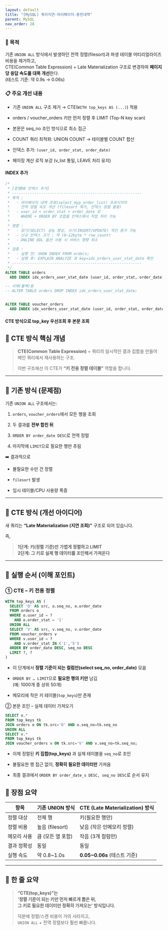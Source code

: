 ```yaml
---
layout: default
title: "[MySQL] 쿼리지연-마이페이지-충전내역" 
parent: MySQL
nav_order: 28
---
```




### 🎯 목적

기존 `UNION ALL` 방식에서 발생하던 전역 정렬(filesort)과 파생 테이블 머티리얼라이즈 비용을 제거하고,  
CTE(Common Table Expression) + Late Materialization 구조로 변경하여 **페이지당 응답 속도를 대폭 개선**한다.  
(테스트 기준: 약 0.9s → 0.06s)

### 📋 주요 개선 내용

- 기존 `UNION ALL` 구조 제거 → CTE(`WITH top_keys AS (...)`) 적용
    
- orders / voucher_orders 키만 먼저 정렬 후 LIMIT (Top-N key scan)
    
- 본문은 seq_no 조인 방식으로 최소 접근
    
- COUNT 쿼리 최적화: UNION COUNT → 테이블별 COUNT 합산
    
- 인덱스 추가: `(user_id, order_stat, order_date)`
    
- 페이징 계산 로직 보강 (v_list 통일, LEAVE 처리 유지)

#### INDEX 추가

```sql
/*
 * [운영DB 인덱스 추가]
 * ----------------------------------------------------------
 * 목적 :
 *   - 마이페이지 내역 조회(select_myp_order_list) 프로시저의
 *     전역 정렬 속도 개선 (filesort 제거, 인덱스 정렬 활용)
 *   - user_id + order_stat + order_date 로
 *     WHERE + ORDER BY 조합을 인덱스에서 직접 처리 가능
 *
 * 영향 :
 *   - 읽기(SELECT) 성능 향상, 쓰기(INSERT/UPDATE) 약간 증가 가능
 *   - 신규 인덱스 크기 : 약 (8~12byte * row_count)
 *   - ONLINE DDL 옵션 사용 시 서비스 영향 최소
 *
 * 검증 :
 *   - 실행 전: SHOW INDEX FROM orders;
 *   - 실행 후: EXPLAIN ANALYZE 로 key=idx_orders_user_stat_date 확인
 * ----------------------------------------------------------
 */
ALTER TABLE orders
  ADD INDEX idx_orders_user_stat_date (user_id, order_stat, order_date);

-- 삭제(롤백)용
-- ALTER TABLE orders DROP INDEX idx_orders_user_stat_date;


ALTER TABLE voucher_orders
  ADD INDEX idx_vorders_user_stat_date (user_id, order_stat, order_date);
```

#### CTE 방식으로 top_key 우선조회 후 본문 조회

## 🔹 CTE 방식 핵심 개념

> **CTE(Common Table Expression)** = 쿼리의 일시적인 결과 집합을 만들어  
> 메인 쿼리에서 재사용하는 구조.
> 
> 이번 구조에선 이 CTE가 **“키 전용 정렬 테이블”** 역할을 합니다.

---

## 🔹 기존 방식 (문제점)

기존 `UNION ALL` 구조에서는:

1. `orders`, `voucher_orders`에서 모든 행을 조회
    
2. 두 결과를 **전부 합친 뒤**
    
3. `ORDER BY order_date DESC`로 전역 정렬
    
4. 마지막에 `LIMIT`으로 필요한 행만 추림
    

➡️ 결과적으로

- 불필요한 수만 건 정렬
    
- `filesort` 발생
    
- 임시 테이블/CPU 사용량 폭증
    

---

## 🔹 CTE 방식 (개선 아이디어)

새 쿼리는 **“Late Materialization (지연 조회)”** 구조로 되어 있습니다.

즉,

> **1단계: 키(정렬 기준)만 가볍게 정렬하고 LIMIT**  
> **2단계: 그 키로 실제 행 데이터를 조인해서 가져온다**

---

## 🔹 실행 순서 (이해 포인트)

### ① CTE – 키 전용 정렬

```sql
WITH top_keys AS (
  SELECT 'O' AS src, o.seq_no, o.order_date
  FROM orders o
  WHERE o.user_id = ?
    AND o.order_stat = '1'
  UNION ALL
  SELECT 'V' AS src, v.seq_no, v.order_date
  FROM voucher_orders v
  WHERE v.user_id = ?
    AND v.order_stat IN ('1','5')
  ORDER BY order_date DESC, seq_no DESC
  LIMIT ?, ?
)
```

- 이 단계에서 **정렬 기준이 되는 컬럼만(select seq_no, order_date)** 모음
    
- `ORDER BY … LIMIT`으로 **필요한 행의 키만** 남김  
    (예: 1000개 중 상위 50개)
    
- 메모리에 작은 키 테이블(`top_keys`)만 존재

② 본문 조인 – 실제 데이터 가져오기

```sql
SELECT o.*
FROM top_keys tk
JOIN orders o ON tk.src='O' AND o.seq_no=tk.seq_no
UNION ALL
SELECT v.*
FROM top_keys tk
JOIN voucher_orders v ON tk.src='V' AND v.seq_no=tk.seq_no;
```
- 이제 정렬된 **키 집합(top_keys)** 과 실제 테이블을 `seq_no`로 조인
    
- 불필요한 행 접근 없이, **정확히 필요한 데이터만** 가져옴
    
- 최종 결과에서 `ORDER BY order_date_s DESC, seq_no DESC`로 순서 유지
## 🔹 장점 요약

|항목|기존 UNION 방식|CTE (Late Materialization) 방식|
|---|---|---|
|정렬 대상|전체 행|키(필요한 행만)|
|정렬 비용|높음 (filesort)|낮음 (작은 인메모리 정렬)|
|메모리 사용|큼 (모든 열 포함)|작음 (3개 컬럼만)|
|결과 정확성|동일|동일|
|실행 속도|약 0.8~1.0s|**0.05~0.06s** (테스트 기준)|

---

## 🔹 한 줄 요약

> **“CTE(top_keys)”는  
> ‘정렬 기준이 되는 키만 먼저 빠르게 뽑은 뒤,  
> 그 키로 필요한 데이터만 정확히 가져오는’ 방식입니다.**
> 
> 덕분에 정렬/스캔 비용이 거의 사라지고,  
> `UNION ALL` + 전역 정렬보다 훨씬 빠릅니다.